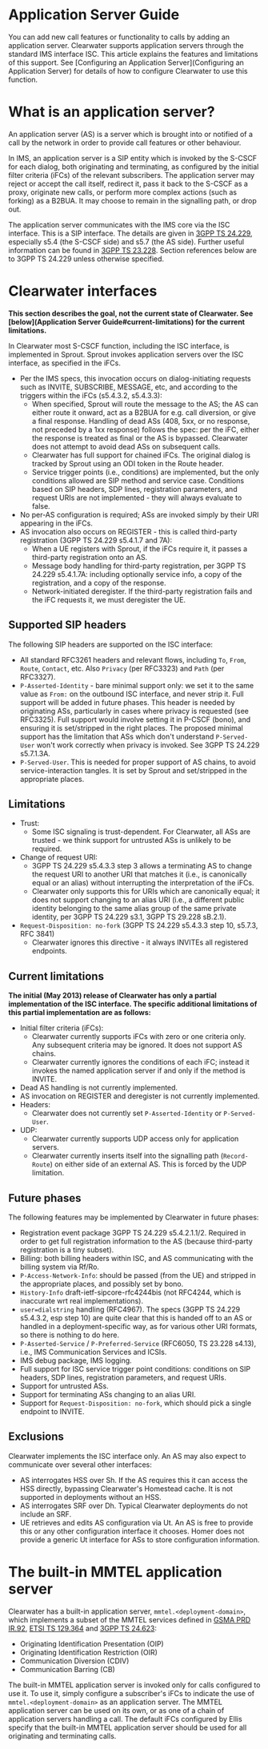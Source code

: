 Application Server Guide
========================

You can add new call features or functionality to calls by adding an
application server.  Clearwater supports application servers through
the standard IMS interface ISC. This article explains the
features and limitations of this support. See [Configuring an
Application Server](Configuring an Application Server) for details of
how to configure Clearwater to use this function.

What is an application server?
==============================

An application server (AS) is a server which is brought into or
notified of a call by the network in order to provide call features or
other behaviour.

In IMS, an application server is a SIP entity which is invoked by the
S-CSCF for each dialog, both originating and terminating, as
configured by the initial filter criteria (iFCs) of the relevant
subscribers. The application server may reject or accept the call
itself, redirect it, pass it back to the S-CSCF as a proxy, originate
new calls, or perform more complex actions (such as forking) as a
B2BUA. It may choose to remain in the signalling path, or drop out.

The application server communicates with the IMS core via the ISC
interface. This is a SIP interface. The details are given in [3GPP TS
24.229](http://www.3gpp.org/ftp/Specs/html-info/24229.htm), especially
s5.4 (the S-CSCF side) and s5.7 (the AS side). Further useful
information can be found in [3GPP TS
23.228](http://www.3gpp.org/ftp/Specs/html-info/23228.htm). Section
references below are to 3GPP TS 24.229 unless otherwise specified.

Clearwater interfaces
=====================

**This section describes the goal, not the current state of Clearwater. See [below](Application Server Guide#current-limitations) for the current limitations.**

In Clearwater most S-CSCF function, including the ISC interface, is
implemented in Sprout. Sprout invokes application servers over the ISC
interface, as specified in the iFCs.

 * Per the IMS specs, this invocation occurs on dialog-initiating requests such as INVITE, SUBSCRIBE, MESSAGE, etc, and according to the triggers within the iFCs (s5.4.3.2, s5.4.3.3):
   * When specified, Sprout will route the message to the AS; the AS can either route it onward, act as a B2BUA for e.g. call diversion, or give a final response. Handling of dead ASs (408, 5xx, or no response, not preceded by a 1xx response) follows the spec: per the iFC, either the response is treated as final or the AS is bypassed. Clearwater does not attempt to avoid dead ASs on subsequent calls.
   * Clearwater has full support for chained iFCs. The original dialog is tracked by Sprout using an ODI token in the Route header.
   * Service trigger points (i.e., conditions) are implemented, but the only conditions allowed are SIP method and service case. Conditions based on SIP headers, SDP lines, registration parameters, and request URIs are not implemented - they will always evaluate to false.
 * No per-AS configuration is required; ASs are invoked simply by their URI appearing in the iFCs.
 * AS invocation also occurs on REGISTER - this is called third-party registration (3GPP TS 24.229 s5.4.1.7 and 7A):
   * When a UE registers with Sprout, if the iFCs require it, it passes a third-party registration onto an AS.
   * Message body handling for third-party registration, per 3GPP TS 24.229 s5.4.1.7A: including optionally service info, a copy of the registration, and a copy of the response.
   * Network-initiated deregister. If the third-party registration fails and the iFC requests it, we must deregister the UE.

Supported SIP headers
---------------------

The following SIP headers are supported on the ISC interface:

 * All standard RFC3261 headers and relevant flows, including `To`, `From`, `Route`, `Contact`, etc. Also `Privacy` (per RFC3323) and `Path` (per RFC3327).
 * `P-Asserted-Identity` - bare minimal support only: we set it to the same value as `From:` on the outbound ISC interface, and never strip it. Full support will be added in future phases. This header is needed by originating ASs, particularly in cases where privacy is requested (see RFC3325). Full support would involve setting it in P-CSCF (bono), and ensuring it is set/stripped in the right places. The proposed minimal support has the limitation that ASs which don't understand `P-Served-User` won't work correctly when privacy is invoked. See 3GPP TS 24.229 s5.7.1.3A.
 * `P-Served-User`. This is needed for proper support of AS chains, to avoid service-interaction tangles. It is set by Sprout and set/stripped in the appropriate places.

Limitations
-----------

 * Trust:
   - Some ISC signaling is trust-dependent. For Clearwater, all ASs are trusted - we think support for untrusted ASs is unlikely to be required.
 * Change of request URI:
   - 3GPP TS 24.229 s5.4.3.3 step 3 allows a terminating AS to change the request URI to another URI that matches it (i.e., is canonically equal or an alias) without interrupting the interpretation of the iFCs.
   - Clearwater only supports this for URIs which are canonically equal; it does not support changing to an alias URI (i.e., a different public identity belonging to the same alias group of the same private identity, per 3GPP TS 24.229 s3.1, 3GPP TS 29.228 sB.2.1).
 * `Request-Disposition: no-fork` (3GPP TS 24.229 s5.4.3.3 step 10, s5.7.3, RFC 3841)
   - Clearwater ignores this directive - it always INVITEs all registered endpoints.

Current limitations
-------------------

**The initial (May 2013) release of Clearwater has only a partial implementation of the ISC interface. The specific additional limitations of this partial implementation are as follows:**

 * Initial filter criteria (iFCs):
   - Clearwater currently supports iFCs with zero or one criteria only. Any subsequent criteria may be ignored. It does not support AS chains.
   - Clearwater currently ignores the conditions of each iFC; instead it invokes the named application server if and only if the method is INVITE.
 * Dead AS handling is not currently implemented.
 * AS invocation on REGISTER and deregister is not currently implemented.
 * Headers:
   - Clearwater does not currently set `P-Asserted-Identity` or `P-Served-User`.
 * UDP:
   - Clearwater currently supports UDP access only for application servers.
   - Clearwater currently inserts itself into the signalling path (`Record-Route`) on either side of an external AS. This is forced by the UDP limitation.

Future phases
-------------

The following features may be implemented by Clearwater in future phases:

 * Registration event package 3GPP TS 24.229 s5.4.2.1.1/2. Required in order to get full registration information to the AS (because third-party registration is a tiny subset).
 * Billing: both billing headers within ISC, and AS communicating with the billing system via Rf/Ro.
 * `P-Access-Network-Info`: should be passed (from the UE) and stripped in the appropriate places, and possibly set by bono.
 * `History-Info` draft-ietf-sipcore-rfc4244bis (not RFC4244, which is inaccurate wrt real implementations).
 * `user=dialstring` handling (RFC4967). The specs (3GPP TS 24.229 s5.4.3.2, esp step 10) are quite clear that this is handed off to an AS or handled in a deployment-specific way, as for various other URI formats, so there is nothing to do here.
 * `P-Asserted-Service` / `P-Preferred-Service` (RFC6050, TS 23.228 s4.13), i.e., IMS Communication Services and ICSIs.
 * IMS debug package, IMS logging.
 * Full support for ISC service trigger point conditions: conditions on SIP headers, SDP lines, registration parameters, and request URIs.
 * Support for untrusted ASs.
 * Support for terminating ASs changing to an alias URI.
 * Support for `Request-Disposition: no-fork`, which should pick a single endpoint to INVITE.

Exclusions
----------

Clearwater implements the ISC interface only. An AS may also expect to communicate over several other interfaces:

 * AS interrogates HSS over Sh. If the AS requires this it can access the HSS directly, bypassing Clearwater's Homestead cache. It is not supported in deployments without an HSS.
 * AS interrogates SRF over Dh. Typical Clearwater deployments do not include an SRF.
 * UE retrieves and edits AS configuration via Ut. An AS is free to provide this or any other configuration interface it chooses. Homer does not provide a generic Ut interface for ASs to store configuration information.

The built-in MMTEL application server
=====================================

Clearwater has a built-in application server,
`mmtel.<deployment-domain>`, which implements a subset of the MMTEL
services defined in [GSMA PRD
IR.92](http://www.gsma.com/newsroom/wp-content/uploads/2012/03/ir9250.pdf),
[ETSI TS
129.364](http://webapp.etsi.org/workprogram/Report_WorkItem.asp?WKI_ID=42062)
and [3GPP TS
24.623](http://www.3gpp.org/ftp/Specs/html-info/24623.htm):

 * Originating Identification Presentation (OIP)
 * Originating Identification Restriction (OIR)
 * Communication Diversion (CDIV)
 * Communication Barring (CB)

The built-in MMTEL application server is invoked only for calls
configured to use it. To use it, simply configure a subscriber's iFCs
to indicate the use of `mmtel.<deployment-domain>` as an application
server. The MMTEL application server can be used on its own, or as one
of a chain of application servers handling a call.  The default iFCs
configured by Ellis specify that the built-in MMTEL application server
should be used for all originating and terminating calls.
